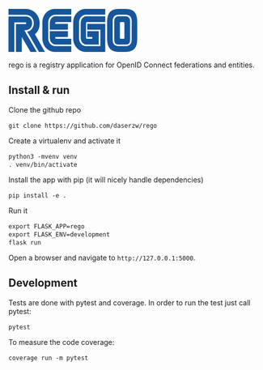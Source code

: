 ![# rego](rego_logo.png)

rego is a registry application for OpenID Connect federations and entities.

## Install & run

Clone the github repo

```
git clone https://github.com/daserzw/rego
```

Create a virtualenv and activate it

```
python3 -mvenv venv
. venv/bin/activate
```

Install the app with pip (it will nicely handle dependencies)

```
pip install -e .
```

Run it

```
export FLASK_APP=rego
export FLASK_ENV=development
flask run
```

Open a browser and navigate to `http://127.0.0.1:5000`.

## Development

Tests are done with pytest and coverage. In order to run the test just call pytest:

```
pytest
```

To measure the code coverage:

```
coverage run -m pytest
```
